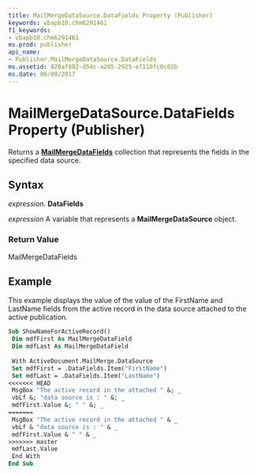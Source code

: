 ```yaml
---
title: MailMergeDataSource.DataFields Property (Publisher)
keywords: vbapb10.chm6291461
f1_keywords:
- vbapb10.chm6291461
ms.prod: publisher
api_name:
- Publisher.MailMergeDataSource.DataFields
ms.assetid: 820af882-d54c-a205-2925-e7110fc0c02b
ms.date: 06/08/2017
---
```



# MailMergeDataSource.DataFields Property (Publisher)

Returns a  **[MailMergeDataFields](Publisher.MailMergeDataFields.md)** collection that represents the fields in the specified data source.


## Syntax

 _expression_. **DataFields**

 _expression_ A variable that represents a  **MailMergeDataSource** object.


### Return Value

MailMergeDataFields


## Example

This example displays the value of the value of the FirstName and LastName fields from the active record in the data source attached to the active publication.


```vb
Sub ShowNameForActiveRecord() 
 Dim mdfFirst As MailMergeDataField 
 Dim mdfLast As MailMergeDataField 
 
 With ActiveDocument.MailMerge.DataSource 
 Set mdfFirst = .DataFields.Item("FirstName") 
 Set mdfLast = .DataFields.Item("LastName") 
<<<<<<< HEAD
 MsgBox "The active record in the attached " &; _ 
 vbLf &; "data source is : " &; _ 
 mdfFirst.Value &; " " &; _ 
=======
 MsgBox "The active record in the attached " & _ 
 vbLf & "data source is : " & _ 
 mdfFirst.Value & " " & _ 
>>>>>>> master
 mdfLast.Value 
 End With 
End Sub
```


